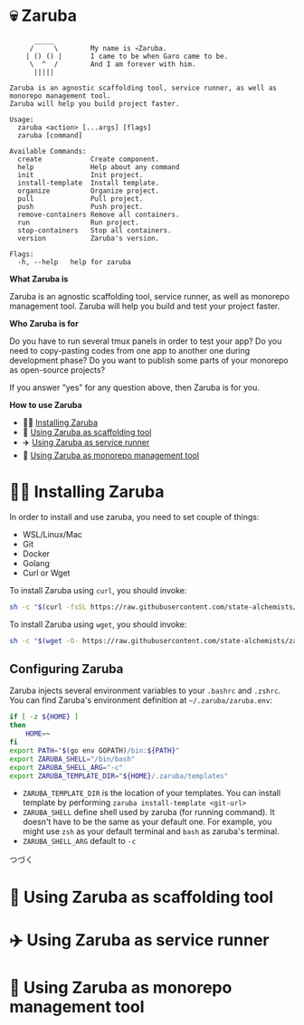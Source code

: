 # 💀 Zaruba 

```
      _____
     /     \        My name is 💀Zaruba.
    | () () |       I came to be when Garo came to be.
     \  ^  /        And I am forever with him.
      |||||

Zaruba is an agnostic scaffolding tool, service runner, as well as monorepo management tool.
Zaruba will help you build project faster.

Usage:
  zaruba <action> [...args] [flags]
  zaruba [command]

Available Commands:
  create            Create component.
  help              Help about any command
  init              Init project.
  install-template  Install template.
  organize          Organize project.
  pull              Pull project.
  push              Push project.
  remove-containers Remove all containers.
  run               Run project.
  stop-containers   Stop all containers.
  version           Zaruba's version.

Flags:
  -h, --help   help for zaruba

```

**What Zaruba is**

Zaruba is an agnostic scaffolding tool, service runner, as well as monorepo management tool. Zaruba will help you build and test your project faster.

**Who Zaruba is for**

Do you have to run several tmux panels in order to test your app? Do you need to copy-pasting codes from one app to another one during development phase? Do you want to publish some parts of your monorepo as open-source projects?

If you answer "yes" for any question above, then Zaruba is for you.

**How to use Zaruba**

* 👨‍💻 [Installing Zaruba](#install)
* 🔨 [Using Zaruba as scaffolding tool](#scaffolding)
* ✈️ [Using Zaruba as service runner](#service-runner)
* 🐙 [Using Zaruba as monorepo management tool](#monorepo-management)

# <a name="install"></a> 👨‍💻 Installing Zaruba

In order to install and use zaruba, you need to set couple of things:

* WSL/Linux/Mac
* Git
* Docker
* Golang
* Curl or Wget

To install Zaruba using `curl`, you should invoke:

```bash
sh -c "$(curl -fsSL https://raw.githubusercontent.com/state-alchemists/zaruba/master/install.sh)"
```

To install Zaruba using `wget`, you should invoke:

```bash
sh -c "$(wget -O- https://raw.githubusercontent.com/state-alchemists/zaruba/master/install.sh)"
```

## Configuring Zaruba

Zaruba injects several environment variables to your `.bashrc` and `.zshrc`. You can find Zaruba's environment definition at `~/.zaruba/zaruba.env`:

```bash
if [ -z ${HOME} ]
then
    HOME=~
fi
export PATH="$(go env GOPATH)/bin:${PATH}"
export ZARUBA_SHELL="/bin/bash"
export ZARUBA_SHELL_ARG="-c"
export ZARUBA_TEMPLATE_DIR="${HOME}/.zaruba/templates"
```


* `ZARUBA_TEMPLATE_DIR` is the location of your templates. You can install template by performing `zaruba install-template <git-url>`
* `ZARUBA_SHELL` define shell used by zaruba (for running command). It doesn't have to be the same as your default one. For example, you might use `zsh` as your default terminal and `bash` as zaruba's terminal.
* `ZARUBA_SHELL_ARG` default to `-c`

つづく


# <a name="scaffolding"></a> 🔨 Using Zaruba as scaffolding tool

# <a name="service-runner"></a> ✈️ Using Zaruba as service runner

# <a name="monorepo-management"></a> 🐙 Using Zaruba as monorepo management tool
